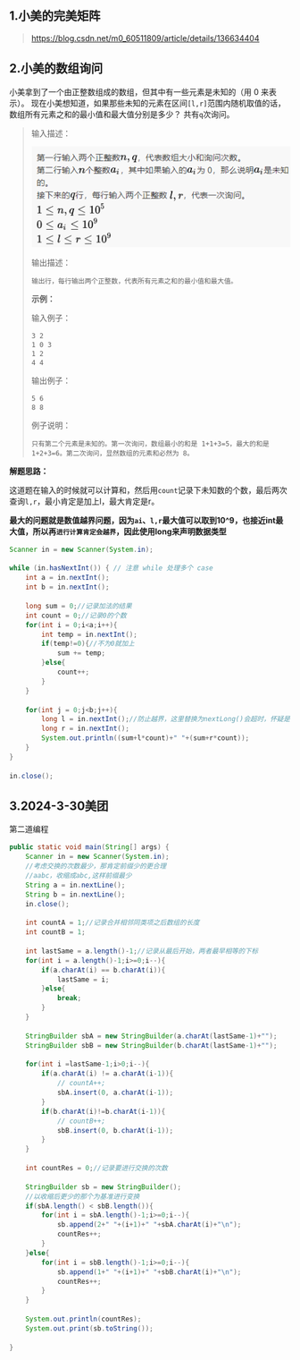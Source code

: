 ## 1.小美的完美矩阵

> https://blog.csdn.net/m0_60511809/article/details/136634404

## 2.小美的数组询问

小美拿到了一个由正整数组成的数组，但其中有一些元素是未知的（用 0 来表示）。
现在小美想知道，如果那些未知的元素在区间`[l,r]`范围内随机取值的话，数组所有元素之和的最小值和最大值分别是多少？
共有`q`次询问。 

> 输入描述：
>
> ![1711792311665](面试题.assets/1711792311665.png)
>
> 输出描述：
>
> ```
> 输出行，每行输出两个正整数，代表所有元素之和的最小值和最大值。
> ```
>
> **示例：**
>
> 输入例子：
>
> ```
> 3 2
> 1 0 3
> 1 2
> 4 4
> ```
>
> 输出例子：
>
> ```
> 5 6
> 8 8
> ```
>
> 例子说明：
>
> ```
> 只有第二个元素是未知的。第一次询问，数组最小的和是 1+1+3=5，最大的和是 1+2+3=6。第二次询问，显然数组的元素和必然为 8。
> ```

**解题思路：**

这道题在输入的时候就可以计算和，然后用`count`记录下未知数的个数，最后两次查询`l,r`，最小肯定是加上l，最大肯定是r。

**最大的问题就是数值越界问题，因为`ai`、`l,r`最大值可以取到10^9，也接近int最大值，所以再`进行计算肯定会越界`，因此使用long来声明数据类型**

```java
Scanner in = new Scanner(System.in);

while (in.hasNextInt()) { // 注意 while 处理多个 case
    int a = in.nextInt();
    int b = in.nextInt();

    long sum = 0;//记录加法的结果
    int count = 0;//记录0的个数
    for(int i = 0;i<a;i++){
        int temp = in.nextInt();
        if(temp!=0){//不为0就加上
            sum += temp;
        }else{
            count++;
        }
    }

    for(int j = 0;j<b;j++){
        long l = in.nextInt();//防止越界，这里替换为nextLong()会超时，怀疑是计算成本提高
        long r = in.nextInt();
        System.out.println((sum+l*count)+" "+(sum+r*count));
    }
}

in.close();
```



## 3.2024-3-30美团

第二道编程

```java
public static void main(String[] args) {
    Scanner in = new Scanner(System.in);
    //考虑交换的次数最少，那肯定前缀少的更合理
    //aabc，收缩成abc,这样前缀最少
    String a = in.nextLine();
    String b = in.nextLine();
    in.close();

    int countA = 1;//记录合并相邻同类项之后数组的长度
    int countB = 1;

    int lastSame = a.length()-1;//记录从最后开始，两者最早相等的下标
    for(int i = a.length()-1;i>=0;i--){
        if(a.charAt(i) == b.charAt(i)){
            lastSame = i;
        }else{
            break;
        }
    }

    StringBuilder sbA = new StringBuilder(a.charAt(lastSame-1)+"");
    StringBuilder sbB = new StringBuilder(b.charAt(lastSame-1)+"");

    for(int i =lastSame-1;i>0;i--){
        if(a.charAt(i) != a.charAt(i-1)){
            // countA++;
            sbA.insert(0, a.charAt(i-1));
        }
        if(b.charAt(i)!=b.charAt(i-1)){
            // countB++;
            sbB.insert(0, b.charAt(i-1));
        }
    }

    int countRes = 0;//记录要进行交换的次数

    StringBuilder sb = new StringBuilder();
    //以收缩后更少的那个为基准进行变换
    if(sbA.length() < sbB.length()){
        for(int i = sbA.length()-1;i>=0;i--){
            sb.append(2+" "+(i+1)+" "+sbA.charAt(i)+"\n");
            countRes++;
        }
    }else{
        for(int i = sbB.length()-1;i>=0;i--){
            sb.append(1+" "+(i+1)+" "+sbB.charAt(i)+"\n");
            countRes++;
        }
    }

    System.out.println(countRes);
    System.out.print(sb.toString());

}
```



## 